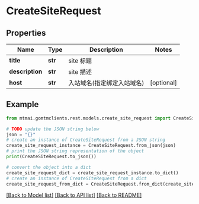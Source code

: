 # CreateSiteRequest


## Properties

Name | Type | Description | Notes
------------ | ------------- | ------------- | -------------
**title** | **str** | site 标题 | 
**description** | **str** | site 描述 | 
**host** | **str** | 入站域名(指定绑定入站域名) | [optional] 

## Example

```python
from mtmai.gomtmclients.rest.models.create_site_request import CreateSiteRequest

# TODO update the JSON string below
json = "{}"
# create an instance of CreateSiteRequest from a JSON string
create_site_request_instance = CreateSiteRequest.from_json(json)
# print the JSON string representation of the object
print(CreateSiteRequest.to_json())

# convert the object into a dict
create_site_request_dict = create_site_request_instance.to_dict()
# create an instance of CreateSiteRequest from a dict
create_site_request_from_dict = CreateSiteRequest.from_dict(create_site_request_dict)
```
[[Back to Model list]](../README.md#documentation-for-models) [[Back to API list]](../README.md#documentation-for-api-endpoints) [[Back to README]](../README.md)


